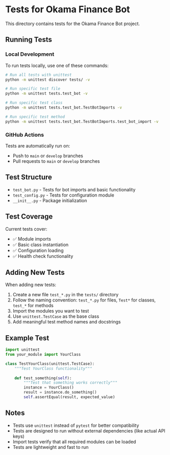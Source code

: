 # Tests for Okama Finance Bot

This directory contains tests for the Okama Finance Bot project.

## Running Tests

### Local Development

To run tests locally, use one of these commands:

```bash
# Run all tests with unittest
python -m unittest discover tests/ -v

# Run specific test file
python -m unittest tests.test_bot -v

# Run specific test class
python -m unittest tests.test_bot.TestBotImports -v

# Run specific test method
python -m unittest tests.test_bot.TestBotImports.test_bot_import -v
```

### GitHub Actions

Tests are automatically run on:
- Push to `main` or `develop` branches
- Pull requests to `main` or `develop` branches

## Test Structure

- `test_bot.py` - Tests for bot imports and basic functionality
- `test_config.py` - Tests for configuration module
- `__init__.py` - Package initialization

## Test Coverage

Current tests cover:
- ✅ Module imports
- ✅ Basic class instantiation
- ✅ Configuration loading
- ✅ Health check functionality

## Adding New Tests

When adding new tests:

1. Create a new file `test_*.py` in the `tests/` directory
2. Follow the naming convention: `test_*.py` for files, `Test*` for classes, `test_*` for methods
3. Import the modules you want to test
4. Use `unittest.TestCase` as the base class
5. Add meaningful test method names and docstrings

## Example Test

```python
import unittest
from your_module import YourClass

class TestYourClass(unittest.TestCase):
    """Test YourClass functionality"""
    
    def test_something(self):
        """Test that something works correctly"""
        instance = YourClass()
        result = instance.do_something()
        self.assertEqual(result, expected_value)
```

## Notes

- Tests use `unittest` instead of `pytest` for better compatibility
- Tests are designed to run without external dependencies (like actual API keys)
- Import tests verify that all required modules can be loaded
- Tests are lightweight and fast to run
